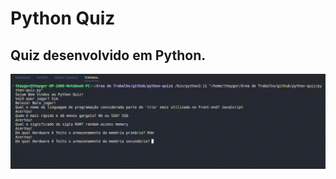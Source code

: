 # Python Quiz
## Quiz desenvolvido em Python.

<div align="center">

![programa-execucao](https://github.com/thayg0r/python-quiz/blob/main/quiz.gif)

</div>
